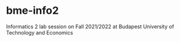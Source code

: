# bme-info2
Informatics 2 lab session on Fall 2021/2022 at Budapest University of Technology and Economics
